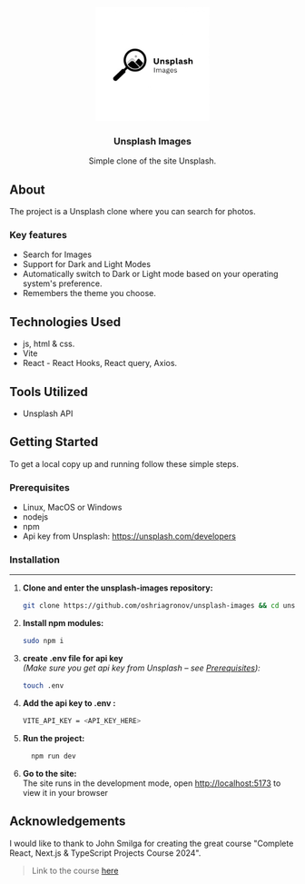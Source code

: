 <br />
<div align="center">
  <a href="https://github.com/oshriagronov/unsplash-images">
    <img src="logo.png" alt="Logo" width="200" height="200">
  </a>

<h3 align="center">Unsplash Images</h3>
  <p align="center">
    Simple clone of the site Unsplash.
  </p>
</div>

## About

The project is a Unsplash clone where you can search for photos.

### Key features

- Search for Images
- Support for Dark and Light Modes
- Automatically switch to Dark or Light mode based on your operating system's preference.
- Remembers the theme you choose.

## Technologies Used

- js, html & css.
- Vite
- React - React Hooks, React query, Axios.


## Tools Utilized
- Unsplash API


## Getting Started

To get a local copy up and running follow these simple steps.

### Prerequisites

- Linux, MacOS or Windows
- nodejs
- npm
- Api key from Unsplash: https://unsplash.com/developers

### Installation

---

1. **Clone and enter the unsplash-images repository:**

   ```bash
   git clone https://github.com/oshriagronov/unsplash-images && cd unsplash-images
   ```

2. **Install npm modules:**

   ```bash
   sudo npm i
   ```

3. **create .env file for api key**  
   _(Make sure you get api key from Unsplash – see [Prerequisites](#prerequisites)):_

   ```bash
   touch .env
   ```

4. **Add the api key to .env :**
   ```bash
   VITE_API_KEY = <API_KEY_HERE>
   ```

5. **Run the project:**
    ```bash
      npm run dev
    ```

6. **Go to the site:**
   <br/>The site runs in the development mode, open [http://localhost:5173](http://localhost:5173/) to view it in your browser


## Acknowledgements

I would like to thank to John Smilga for creating the great course "Complete React, Next.js & TypeScript Projects Course 2024".

> Link to the course [here](https://www.udemy.com/course/react-tutorial-and-projects-course/?couponCode=KEEPLEARNING)
